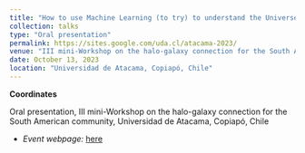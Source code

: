 ```yaml
---
title: "How to use Machine Learning (to try) to understand the Universe"
collection: talks
type: "Oral presentation"
permalink: https://sites.google.com/uda.cl/atacama-2023/
venue: "III mini-Workshop on the halo-galaxy connection for the South American community"
date: October 13, 2023
location: "Universidad de Atacama, Copiapó, Chile"
---
```


**Coordinates**

Oral presentation, III mini-Workshop on the halo-galaxy connection for the South American community, Universidad de Atacama, Copiapó, Chile

* _Event webpage:_ [here](https://sites.google.com/uda.cl/atacama-2023/)

